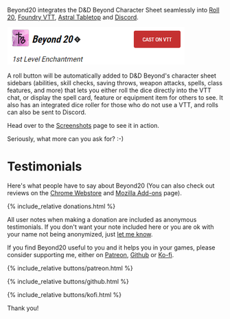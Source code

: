 Beyond20 integrates the D&D Beyond Character Sheet seamlessly into [Roll 20](https://roll20.net), [Foundry VTT](https://foundryvtt.com), [Astral Tabletop](https://www.astraltabletop.com) and [Discord](https://discord.com).

[![Cast on VTT](images/cast-on-vtt.png)](/install)

A roll button will be automatically added to D&D Beyond's character sheet sidebars (abilities, skill checks, saving throws, weapon attacks, spells, class features, and more) that lets you either roll the dice directly into the VTT chat, or display the spell card, feature or equipment item for others to see. It also has an integrated dice roller for those who do not use a VTT, and rolls can also be sent to Discord.

Head over to the [Screenshots](screenshots) page to see it in action.

Seriously, what more can you ask for? :-)

# Testimonials 

Here's what people have to say about Beyond20 (You can also check out reviews on the [Chrome Webstore](https://chrome.google.com/webstore/detail/beyond-20/gnblbpbepfbfmoobegdogkglpbhcjofh/reviews) and [Mozilla Add-ons](https://addons.mozilla.org/en-US/firefox/addon/beyond-20/reviews/) page).

{% include_relative donations.html %}

All user notes when making a donation are included as anonymous testimonials. If you don't want your note included here or you are ok with your name not being anonymized, just [let me know](https://discord.gg/ZAasSVS).

If you find Beyond20 useful to you and it helps you in your games, please consider supporting me, either on [Patreon](https://patreon.com/kakaroto), [Github](https://github.com/sponsors/kakaroto) or [Ko-fi](https://ko-fi.com/kakaroto).

<div style="inline">
{% include_relative buttons/patreon.html %} &nbsp;&nbsp;

{% include_relative buttons/github.html %} &nbsp;&nbsp;

{% include_relative buttons/kofi.html %}
</div>

Thank you!